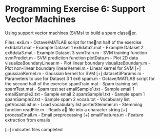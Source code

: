 # Programming Exercise 6: Support Vector Machines

Using support vector machines (SVMs) to build a spam classier.

Files:
ex6.m - Octave/MATLAB script for therst half of the exercise
ex6data1.mat - Example Dataset 1
ex6data2.mat - Example Dataset 2
ex6data3.mat - Example Dataset 3
svmTrain.m - SVM training function
svmPredict.m - SVM prediction function
plotData.m - Plot 2D data
visualizeBoundaryLinear.m - Plot linear boundary
visualizeBoundary.m - Plot non-linear boundary
linearKernel.m - Linear kernel for SVM
[+] gaussianKernel.m - Gaussian kernel for SVM
[+] dataset3Params.m - Parameters to use for Dataset 3
1
ex6 spam.m - Octave/MATLAB script for the second half of the exercise
spamTrain.mat - Spam training set
spamTest.mat - Spam test set
emailSample1.txt - Sample email 1
emailSample2.txt - Sample email 2
spamSample1.txt - Sample spam 1
spamSample2.txt - Sample spam 2
vocab.txt - Vocabulary list
getVocabList.m - Load vocabulary list
porterStemmer.m - Stemming function
readFile.m - Reads a file into a character string
[+] processEmail.m - Email preprocessing
[+] emailFeatures.m - Feature extraction from emails

[+] indicates files completed
